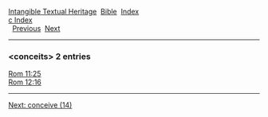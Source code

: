 [Intangible Textual Heritage](../../index)  [Bible](../index) 
[Index](index)   
[c Index](_c_)  
  [Previous](c02395)  [Next](c02397) 

------------------------------------------------------------------------

### &lt;conceits&gt; 2 entries

[Rom 11:25](../kjv/rom011.htm#025)  
[Rom 12:16](../kjv/rom012.htm#016)  

------------------------------------------------------------------------

[Next: conceive (14)](c02397)
